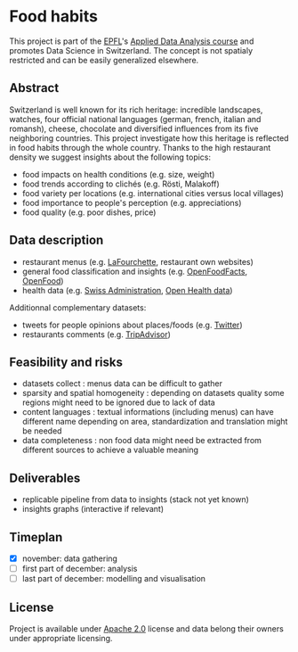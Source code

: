 # Food habits

This project is part of the [EPFL](http://epfl.ch)'s [Applied Data Analysis course](http://ada.epfl.ch) and promotes Data Science in Switzerland. The concept is not spatialy restricted and can be easily generalized elsewhere.

## Abstract

Switzerland is well known for its rich heritage: incredible landscapes, watches, four official national languages (german, french, italian and romansh), cheese, chocolate and diversified influences from its five neighboring countries. This project investigate how this heritage is reflected in food habits through the whole country. Thanks to the high restaurant density we suggest insights about the following topics:
- food impacts on health conditions (e.g. size, weight)
- food trends according to clichés (e.g. Rösti, Malakoff)
- food variety per locations (e.g. international cities versus local villages) 
- food importance to people's perception (e.g. appreciations)
- food quality (e.g. poor dishes, price) 

## Data description

- restaurant menus (e.g. [LaFourchette](https://www.lafourchette.com), restaurant own websites)
- general food classification and insights (e.g. [OpenFoodFacts](http://ch-en.openfoodfacts.org), [OpenFood](https://www.openfood.ch))
- health data (e.g. [Swiss Administration](https://www.bfs.admin.ch/bfs/en/home/statistics/catalogues-databases.html), [Open Health data](http://make.opendata.ch/wiki/data:health))

Additionnal complementary datasets:

- tweets for people opinions about places/foods (e.g. [Twitter](https://twitter.com))
- restaurants comments (e.g. [TripAdvisor](https://fr.tripadvisor.ch))

## Feasibility and risks

- datasets collect : menus data can be difficult to gather
- sparsity and spatial homogeneity : depending on datasets quality some regions might need to be ignored due to lack of data
- content languages : textual informations (including menus) can have different name depending on area, standardization and translation might be needed
- data completeness : non food data might need be extracted from different sources to achieve a valuable meaning

## Deliverables

- replicable pipeline from data to insights (stack not yet known)
- insights graphs (interactive if relevant)

## Timeplan

- [x] november: data gathering
- [ ] first part of december: analysis
- [ ] last part of december: modelling and visualisation

## License

Project is available under [Apache 2.0](./LICENSE) license and data belong their owners under appropriate licensing.
